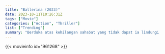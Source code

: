 ```yaml
---
title: "Ballerina (2023)"
date: 2023-10-11T10:26:31Z
tags: ["Movie"]
categories: ["Action", "Thriller"]
list: ["Trending"]
summary: "Berduka atas kehilangan sahabat yang tidak dapat ia lindungi, seorang mantan pengawal bertekad memenuhi keinginan terakhir sahabatnya: balas dendam yang manis."
---
```


  <mux-player stream-type="on-demand"
  src="https://kp3d-my.sharepoint.com/personal/ryoo_kp3d_onmicrosoft_com/_layouts/15/download.aspx?share=EYweaeVsEY9Gj5jUTOWuBzMB_aLfDpNZSdDAXGRJ0zgqqw" metadata-video-title="Ballerina (2023)" prefer-playback="mse" controls>
 
  </mux-player>
  

{{< movieinfo id="961268" >}}

  <script src="https://cdn.jsdelivr.net/npm/@mux/mux-player"></script>
  
   <script type="application/ld+json">
 {
  "@context": "https://schema.org/",
  "@type": "VideoObject",
  "name": "Ballerina (2023)",
  "contentUrl": "https://stream.mux.com/hT8jJHX8Xm2ByPtodjOhRZFsXATtefXwolys3SnKYdk.m3u8",
  "thumbnailUrl": "https://www.themoviedb.org/t/p/original/dAXSflkUKRfpzK74kRaovfK09Kx.jpg?width=314&fit_mode=preserve&time=25",
  "uploadDate": "2023-10-11T10:26:31Z",
}

</script>
